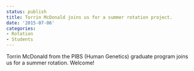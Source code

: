 ```yaml
---
status: publish
title: Torrin McDonald joins us for a summer rotation project.
date: '2015-07-06'
categories:
- Rotation
- Students
---
```


Torrin McDonald from the PIBS (Human Genetics) graduate program joins us for a summer rotation. Welcome!
